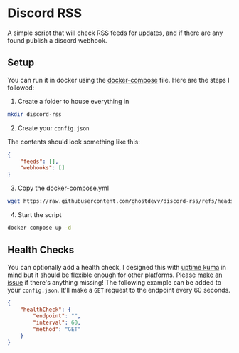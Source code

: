 # Discord RSS

A simple script that will check RSS feeds for updates, and if there are any found publish a discord webhook.

## Setup

You can run it in docker using the [docker-compose](./docker-compose.yml) file. Here are the steps I followed:

1. Create a folder to house everything in

```bash
mkdir discord-rss
```

2. Create your `config.json`

The contents should look something like this:

```json
{
    "feeds": [],
    "webhooks": []
}
```

3. Copy the docker-compose.yml

```bash
wget https://raw.githubusercontent.com/ghostdevv/discord-rss/refs/heads/main/docker-compose.yml
```

4. Start the script

```bash
docker compose up -d
```

## Health Checks

You can optionally add a health check, I designed this with [uptime kuma](https://github.com/louislam/uptime-kuma) in mind but it should be flexible enough for other platforms. Please [make an issue](https://github.com/ghostdevv/discord-rss/issues/new) if there's anything missing! The following example can be added to your `config.json`. It'll make a `GET` request to the endpoint every 60 seconds.

```json
{
    "healthCheck": {
        "endpoint": "",
        "interval": 60,
        "method": "GET"
    }
}
```
